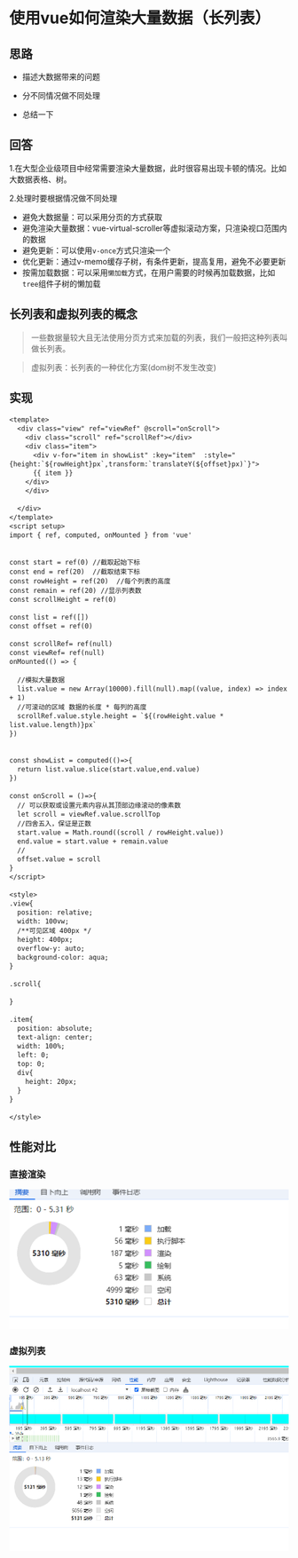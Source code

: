 # 使用vue如何渲染大量数据（长列表）

## 思路

- 描述大数据带来的问题

- 分不同情况做不同处理

- 总结一下


## 回答

1.在大型企业级项目中经常需要渲染大量数据，此时很容易出现卡顿的情况。比如大数据表格、树。

2.处理时要根据情况做不同处理
- 避免大数据量：可以采用分页的方式获取
- 避免渲染大量数据：vue-virtual-scroller等虚拟滚动方案，只渲染视口范围内的数据
- 避免更新：可以使用`v-once`方式只渲染一个
- 优化更新：通过v-memo缓存子树，有条件更新，提高复用，避免不必要更新
- 按需加载数据：可以采用`懒加载`方式，在用户需要的时候再加载数据，比如`tree`组件子树的懒加载

## 长列表和虚拟列表的概念

>一些数据量较大且无法使用分页方式来加载的列表，我们一般把这种列表叫做长列表。 

>虚拟列表：长列表的一种优化方案(dom树不发生改变)


## 实现

```vue
<template>
  <div class="view" ref="viewRef" @scroll="onScroll">
    <div class="scroll" ref="scrollRef"></div>
    <div class="item">
      <div v-for="item in showList" :key="item"  :style="{height:`${rowHeight}px`,transform:`translateY(${offset}px)`}">
      {{ item }}
    </div>
    </div>
   
  </div>
</template>
<script setup>
import { ref, computed, onMounted } from 'vue'


const start = ref(0) //截取起始下标
const end = ref(20)  //截取结束下标
const rowHeight = ref(20)  //每个列表的高度
const remain = ref(20) //显示列表数
const scrollHeight = ref(0) 

const list = ref([])
const offset = ref(0)

const scrollRef= ref(null)
const viewRef= ref(null)
onMounted(() => {

  //模拟大量数据
  list.value = new Array(10000).fill(null).map((value, index) => index + 1)
  //可滚动的区域 数据的长度 * 每列的高度
  scrollRef.value.style.height = `${(rowHeight.value * list.value.length)}px`
})


const showList = computed(()=>{
  return list.value.slice(start.value,end.value)
})

const onScroll = ()=>{
  // 可以获取或设置元素内容从其顶部边缘滚动的像素数
  let scroll = viewRef.value.scrollTop
  //四舍五入，保证是正数   
  start.value = Math.round((scroll / rowHeight.value))
  end.value = start.value + remain.value
  //
  offset.value = scroll
}
</script>

<style>
.view{
  position: relative;
  width: 100vw;
  /**可见区域 400px */
  height: 400px;
  overflow-y: auto;
  background-color: aqua;
}

.scroll{
  
}

.item{
  position: absolute;
  text-align: center;
  width: 100%;
  left: 0;
  top: 0;
  div{
    height: 20px;
  }
}

</style>

```

## 性能对比

### 直接渲染

![](.\\images\\image2.png)

### 虚拟列表

![](.\\images\\image.png)